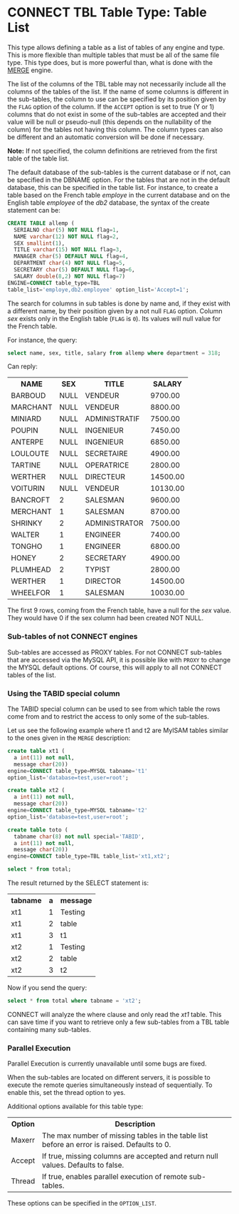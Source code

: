# CONNECT TBL Table Type: Table List

This type allows defining a table as a list of tables of any engine and type.
This is more flexible than multiple tables that must be all of the same file
type. This type does, but is more powerful than, what is done with the [MERGE](/columns-storage-engines-and-plugins/storage-engines/merge)
engine.

The list of the columns of the TBL table may not necessarily include all the
columns of the tables of the list. If the name of some columns is different in
the sub-tables, the column to use can be specified by its position given by the
`FLAG` option of the column. If the `ACCEPT` option is set to true (Y or 1)
columns that do not exist in some of the sub-tables are accepted and their
value will be null or
pseudo-null (this depends on the nullability of the column) for
the tables not having this column. The column types can also be different and
an automatic conversion will be done if necessary.

<strong>Note:</strong> If not specified, the column definitions are retrieved from the first
table of the table list.

The default database of the sub-tables is the current database or if not, can
be specified in the DBNAME option. For the tables that are not in the default
database, this can be specified in the table list. For instance, to create a
table based on the French table <em>employe</em> in the current database and on the
English table <em>employee</em> of the <em>db2</em> database, the syntax of the create
statement can be:

```sql
CREATE TABLE allemp (
  SERIALNO char(5) NOT NULL flag=1,
  NAME varchar(12) NOT NULL flag=2,
  SEX smallint(1),
  TITLE varchar(15) NOT NULL flag=3,
  MANAGER char(5) DEFAULT NULL flag=4,
  DEPARTMENT char(4) NOT NULL flag=5,
  SECRETARY char(5) DEFAULT NULL flag=6,
  SALARY double(8,2) NOT NULL flag=7)
ENGINE=CONNECT table_type=TBL
table_list='employe,db2.employee' option_list='Accept=1';
```

The search for columns in sub tables is done by name and, if they exist with a
different name, by their position given by a not null `FLAG` option.
Column <em>sex</em> exists only in the English table (`FLAG` is `0`). Its values
will null value for the French table.

For instance, the query:

```sql
select name, sex, title, salary from allemp where department = 318;
```

Can reply:

<table><tbody><tr><th>NAME</th><th>SEX</th><th>TITLE</th><th>SALARY</th></tr>
<tr><td>BARBOUD</td><td>NULL</td><td>VENDEUR</td><td>9700.00</td></tr>
<tr><td>MARCHANT</td><td>NULL</td><td>VENDEUR</td><td>8800.00</td></tr>
<tr><td>MINIARD</td><td>NULL</td><td>ADMINISTRATIF</td><td>7500.00</td></tr>
<tr><td>POUPIN</td><td>NULL</td><td>INGENIEUR</td><td>7450.00</td></tr>
<tr><td>ANTERPE</td><td>NULL</td><td>INGENIEUR</td><td>6850.00</td></tr>
<tr><td>LOULOUTE</td><td>NULL</td><td>SECRETAIRE</td><td>4900.00</td></tr>
<tr><td>TARTINE</td><td>NULL</td><td>OPERATRICE</td><td>2800.00</td></tr>
<tr><td>WERTHER</td><td>NULL</td><td>DIRECTEUR</td><td>14500.00</td></tr>
<tr><td>VOITURIN</td><td>NULL</td><td>VENDEUR</td><td>10130.00</td></tr>
<tr><td>BANCROFT</td><td>2</td><td>SALESMAN</td><td>9600.00</td></tr>
<tr><td>MERCHANT</td><td>1</td><td>SALESMAN</td><td>8700.00</td></tr>
<tr><td>SHRINKY</td><td>2</td><td>ADMINISTRATOR</td><td>7500.00</td></tr>
<tr><td>WALTER</td><td>1</td><td>ENGINEER</td><td>7400.00</td></tr>
<tr><td>TONGHO</td><td>1</td><td>ENGINEER</td><td>6800.00</td></tr>
<tr><td>HONEY</td><td>2</td><td>SECRETARY</td><td>4900.00</td></tr>
<tr><td>PLUMHEAD</td><td>2</td><td>TYPIST</td><td>2800.00</td></tr>
<tr><td>WERTHER</td><td>1</td><td>DIRECTOR</td><td>14500.00</td></tr>
<tr><td>WHEELFOR</td><td>1</td><td>SALESMAN</td><td>10030.00</td></tr>
</tbody></table>

The first 9 rows, coming from the French table, have a null for the <em>sex</em>
value. They would have 0 if the sex column had been created NOT NULL.

### Sub-tables of not CONNECT engines

Sub-tables are accessed as <a undefined>PROXY</a>
tables. For not CONNECT sub-tables that are accessed via the MySQL API, it is
possible like with `PROXY` to change the MYSQL default options. Of course,
this will apply to all not CONNECT tables of the list.

### Using the TABID special column

The TABID special column can be used to see from which table the rows come from
and to restrict the access to only some of the sub-tables.

Let us see the following example where t1 and t2 are MyISAM tables similar to
the ones given in the `MERGE` description:

```sql
create table xt1 (
  a int(11) not null,
  message char(20))
engine=CONNECT table_type=MYSQL tabname='t1'
option_list='database=test,user=root';

create table xt2 (
  a int(11) not null,
  message char(20))
engine=CONNECT table_type=MYSQL tabname='t2'
option_list='database=test,user=root';

create table toto (
  tabname char(8) not null special='TABID',
  a int(11) not null,
  message char(20))
engine=CONNECT table_type=TBL table_list='xt1,xt2';

select * from total;
```

The result returned by the SELECT statement is:

<table><tbody><tr><th>tabname</th><th>a</th><th>message</th></tr>
<tr><td>xt1</td><td>1</td><td>Testing</td></tr>
<tr><td>xt1</td><td>2</td><td>table</td></tr>
<tr><td>xt1</td><td>3</td><td>t1</td></tr>
<tr><td>xt2</td><td>1</td><td>Testing</td></tr>
<tr><td>xt2</td><td>2</td><td>table</td></tr>
<tr><td>xt2</td><td>3</td><td>t2</td></tr>
</tbody></table>

Now if you send the query:

```sql
select * from total where tabname = 'xt2';
```

CONNECT will analyze the where clause and only read the <em>xt1</em> table. This can
save time if you want to retrieve only a few sub-tables from a TBL table
containing many sub-tables.

### Parallel Execution

Parallel Execution is currently unavailable until some bugs are fixed.

When the sub-tables are located on different servers, it is possible to execute the remote queries simultaneously instead of sequentially. To enable this, set the thread option to yes.

Additional options available for this table type:

<table><tbody><tr><th>Option</th><th>Description</th></tr>
<tr><td>Maxerr</td><td>The max number of missing tables in the table list before an error is raised. Defaults to 0.</td></tr>
<tr><td>Accept</td><td>If true, missing columns are accepted and return null values. Defaults to false.</td></tr>
<tr><td>Thread</td><td>If true, enables parallel execution of remote sub-tables.</td></tr>
</tbody></table>

These options can be specified in the `OPTION_LIST`.

